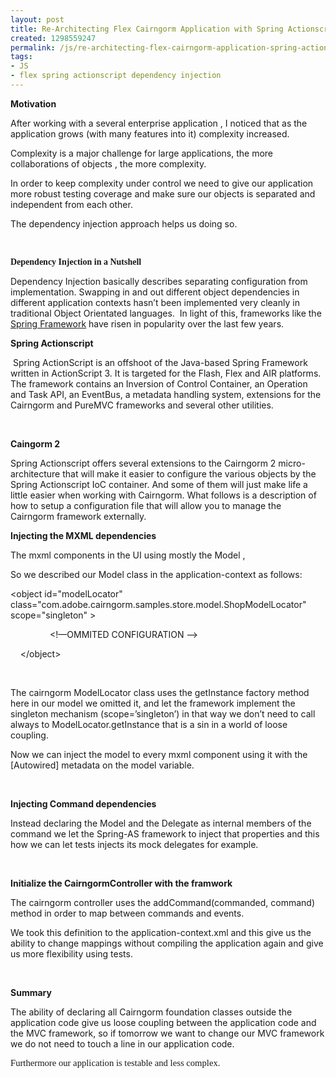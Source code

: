```yaml
---
layout: post
title: Re-Architecting Flex Cairngorm Application with Spring Actionscript
created: 1298559247
permalink: /js/re-architecting-flex-cairngorm-application-spring-actionscript
tags:
- JS
- flex spring actionscript dependency injection
---
```

<p class="MsoNormal"><b>Motivation</b></p>
<p class="MsoNormal">After working with a several enterprise application , I noticed that as the application grows (with many features into it) complexity increased.</p>
<p class="MsoNormal">Complexity is a major challenge for large applications, the more collaborations of objects , the more complexity.</p>
<p class="MsoNormal">In order to keep complexity under control we need to give our application more robust testing coverage and make sure our objects is separated and independent from each other.</p>
<p class="MsoNormal">The dependency injection approach helps us doing so.</p>
<p class="MsoNormal">&nbsp;</p>
<p class="MsoNormal"><strong><span style="font-family: &quot;Calibri&quot;,&quot;sans-serif&quot;;">Dependency Injection in a Nutshell</span></strong></p>
<p class="MsoNormal">Dependency Injection basically describes separating configuration from implementation. Swapping in and out different object dependencies in different application contexts hasn&rsquo;t been implemented very cleanly in traditional Object Orientated languages.&nbsp; In light of this, frameworks like the <a target="_blank" href="http://www.springframework.org/">Spring Framework</a> have risen in popularity over the last few years.</p>
<p class="MsoNormal"><b>Spring Actionscript</b></p>
<p class="MsoNormal"><span style="">&nbsp;</span>Spring ActionScript is an offshoot of the Java-based Spring Framework written in ActionScript 3. It is targeted for the Flash, Flex and AIR platforms. The framework contains an Inversion of Control Container, an Operation and Task API, an EventBus, a metadata handling system, extensions for the Cairngorm and PureMVC frameworks and several other utilities.</p>
<p class="MsoNormal">&nbsp;</p>
<p class="MsoNormal"><b>Caingorm 2</b></p>
<p class="MsoNormal">Spring Actionscript offers several extensions to the Cairngorm 2 micro-architecture that will make it easier to configure the various objects by the Spring Actionscript <abbr class="abbrev">IoC</abbr> container. And some of them will just make life a little easier when working with Cairngorm. What follows is a description of how to setup a configuration file that will allow you to manage the Cairngorm framework externally.</p>
<p class="MsoNormal"><b>Injecting the MXML dependencies </b></p>
<p class="MsoNormal">The mxml components in the UI using mostly the Model ,</p>
<p class="MsoNormal">So we described our Model class in the application-context as follows:</p>
<p style="margin-bottom: 0.0001pt; line-height: normal;" class="MsoNormal"><span style="">&lt;object id=&quot;modelLocator&quot; class=&quot;com.adobe.cairngorm.samples.store.model.ShopModelLocator&quot; scope=&quot;singleton&quot; &gt;</span></p>
<p style="margin-bottom: 0.0001pt; line-height: normal;" class="MsoNormal"><span style=""><span style="">&nbsp;&nbsp;&nbsp; </span><span style="">&nbsp;&nbsp;&nbsp;&nbsp;&nbsp;&nbsp;&nbsp;&nbsp;&nbsp;&nbsp;&nbsp; </span>&lt;!&mdash;OMMITED CONFIGURATION --&gt;</span></p>
<p class="MsoNormal"><span style=""><span style="">&nbsp;&nbsp;&nbsp; </span>&lt;/object&gt;</span></p>
<p class="MsoNormal"><span style="">&nbsp;</span></p>
<p class="MsoNormal"><span style="">The cairngorm ModelLocator class uses the getInstance factory method here in our model we omitted it, and let the framework implement the singleton mechanism (scope=&rsquo;singleton&rsquo;) in that way we don&rsquo;t need to call always to ModelLocator.getInstance that is a sin in a world of loose coupling.</span></p>
<p class="MsoNormal"><span style="">Now we can inject the model to every mxml component using it with the [Autowired] metadata on the model variable.</span></p>
<p class="MsoNormal">&nbsp;</p>
<p class="MsoNormal"><b>Injecting Command dependencies</b></p>
<p class="MsoNormal">Instead declaring the Model and the Delegate as internal members of the command we let the Spring-AS framework to inject that properties and this how we can let tests injects its mock delegates for example.</p>
<p class="MsoNormal">&nbsp;</p>
<p class="MsoNormal"><b>Initialize the CairngormController with the framwork <span style="">&nbsp;</span></b></p>
<p class="MsoNormal">The cairngorm controller uses the addCommand(commanded, command) method in order to map between commands and events.</p>
<p class="MsoNormal">We took this definition to the application-context.xml and this give us the ability to change mappings without compiling the application again and give us more flexibility using tests.</p>
<p class="MsoNormal">&nbsp;</p>
<p class="MsoNormal"><b>Summary</b></p>
<p class="MsoNormal">The ability of declaring all Cairngorm foundation classes outside the application code give us loose coupling between the application code and the MVC framework, so if tomorrow we want to change our MVC framework we do not need to touch a line in our application code.</p>
<p><span style="font-size: 11pt; font-family: &quot;Calibri&quot;,&quot;sans-serif&quot;;">Furthermore our application is testable and less complex.</span></p>
<!--![endif]__comment__end__
<p--><!--![endif]__comment__end____comment__start__[if--><!--![endif]__comment__end____comment__start__[if--><!--![endif]__comment__end____comment__start__[if-->
